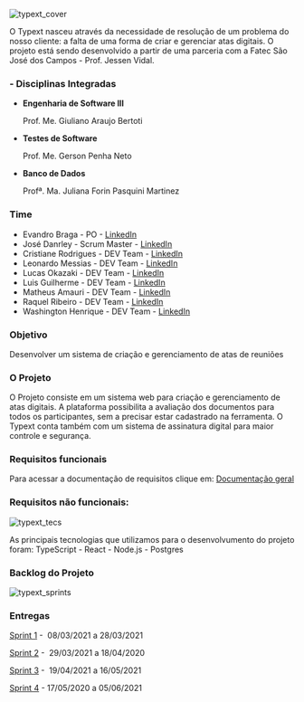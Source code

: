 ![typext_cover](https://user-images.githubusercontent.com/56441371/112768034-52dbed80-8ff0-11eb-8a72-5190c56f1090.png)


O Typext nasceu através da necessidade de resolução de um problema do nosso cliente: a falta de uma forma de criar e gerenciar atas digitais.
O projeto está sendo desenvolvido a partir de uma parceria com a Fatec São José dos Campos - Prof. Jessen Vidal.

### - Disciplinas Integradas

- **Engenharia de Software III**

    Prof. Me. Giuliano Araujo Bertoti

- **Testes de Software**

    Prof. Me. Gerson Penha Neto

- **Banco de Dados**

    Profª. Ma. Juliana Forin Pasquini Martinez


### Time

- Evandro Braga - PO - [LinkedIn](https://www.linkedin.com/in/evandro-rodrigues-de-melo-braga-1aa677149/)
- José Danrley - Scrum Master - [LinkedIn](https://www.linkedin.com/in/jos%C3%A9-danrley-069827191/)
- Cristiane Rodrigues - DEV Team - [LinkedIn](https://www.linkedin.com/in/cristiane-rodrigues-20b3b61b2)
- Leonardo Messias  - DEV Team - [LinkedIn](https://www.linkedin.com/in/leonardo-messias-89568818a/)
- Lucas Okazaki - DEV Team - [LinkedIn](https://www.linkedin.com/in/lucas-okazaki-83a1b0193/)
- Luis Guilherme - DEV Team - [LinkedIn](https://www.linkedin.com/mwlite/in/luis-guilherme-a17b58185)
- Matheus Amauri - DEV Team - [LinkedIn](https://www.linkedin.com/in/matheus-campos-9b8550192)
- Raquel Ribeiro - DEV Team - [LinkedIn](https://www.linkedin.com/in/raquel-rodrigues-ribeiro-a9537818b)
- Washington Henrique - DEV Team - [LinkedIn](https://www.linkedin.com/in/justhenrique/)

### Objetivo

Desenvolver um sistema de criação e gerenciamento de atas de reuniões

### O Projeto

O Projeto consiste em um sistema web para criação e gerenciamento de atas digitais. A plataforma possibilita a avaliação dos documentos para todos os participantes, sem a precisar estar cadastrado na ferramenta. O Typext conta também com um sistema de assinatura digital para maior controle e segurança.

### Requisitos funcionais

Para acessar a documentação de requisitos clique em: [Documentação geral](https://github.com/Typext/Entregas-e-documentos/blob/main/docs/Documenta%C3%A7%C3%A3o%20geral%20-%20Casos%20de%20uso%2C%20requisitos%20e%20diagrama%20de%20contexto.pdf)

### Requisitos não funcionais:

![typext_tecs](https://user-images.githubusercontent.com/56441371/112768909-c122af00-8ff4-11eb-98b4-5c08e4501299.png)

As principais tecnologias que utilizamos para o desenvolvumento do projeto foram: TypeScript - React - Node.js - Postgres

### Backlog do Projeto

![typext_sprints](https://user-images.githubusercontent.com/56441371/112768962-ffb86980-8ff4-11eb-8490-3e0e63db3c0e.png)

### Entregas

[Sprint 1](https://github.com/Typext/Entregas-e-documentos/tree/main/Sprint%201) -  08/03/2021 a 28/03/2021

[Sprint 2](https://github.com/Typext/Entregas-e-documentos/tree/main/Sprint%202) -  29/03/2021 a 18/04/2020

[Sprint 3](https://github.com/Typext/Entregas-e-documentos/tree/main/Sprint%203) -  19/04/2021 a 16/05/2021

[Sprint 4](https://github.com/Typext/Entregas-e-documentos/tree/main/Sprint%204) - 17/05/2020 a 05/06/2021

